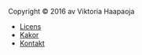 Copyright &copy; 2016 av Viktoria Haapaoja

* [Licens](license)
* [Kakor](cookies)
* [Kontakt](contact)
